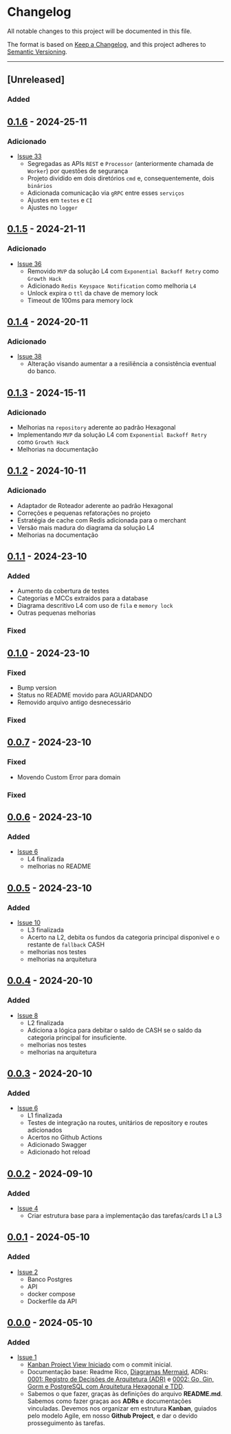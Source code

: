# Changelog

All notable changes to this project will be documented in this file.

The format is based on [Keep a Changelog](https://keepachangelog.com/en/1.0.0/),
and this project adheres to [Semantic Versioning](https://semver.org/spec/v2.0.0.html).

---

## [Unreleased]
### Added

## [0.1.6] - 2024-25-11
### Adicionado

- [Issue 33](https://github.com/jtonynet/go-payments-api/issues/33)
  - Segregadas as APIs `REST` e `Processor` (anteriormente chamada de `Worker`) por questões de segurança
  - Projeto dividido em dois diretórios `cmd` e, consequentemente, dois `binários` 
  - Adicionada comunicação via `gRPC` entre esses `serviços`
  - Ajustes em `testes` e `CI`
  - Ajustes no `logger`

## [0.1.5] - 2024-21-11
### Adicionado

  - [Issue 36](https://github.com/jtonynet/go-payments-api/issues/35)
    - Removido `MVP` da solução L4 com `Exponential Backoff Retry` como `Growth Hack`
    - Adicionado `Redis Keyspace Notification` como melhoria `L4`
    - Unlock expira o `ttl` da chave de memory lock
    - Timeout de 100ms para memory lock

## [0.1.4] - 2024-20-11
### Adicionado

- [Issue 38](https://github.com/jtonynet/go-payments-api/issues/38)
  - Alteração visando aumentar a a resiliência a consistência eventual do banco.

## [0.1.3] - 2024-15-11
### Adicionado

- Melhorias na `repository` aderente ao padrão Hexagonal
- Implementando `MVP` da solução L4 com `Exponential Backoff Retry` como `Growth Hack`
- Melhorias na documentação

## [0.1.2] - 2024-10-11
### Adicionado

- Adaptador de Roteador aderente ao padrão Hexagonal
- Correções e pequenas refatorações no projeto
- Estratégia de cache com Redis adicionada para o merchant
- Versão mais madura do diagrama da solução L4
- Melhorias na documentação

## [0.1.1] - 2024-23-10
### Added

- Aumento da cobertura de testes
- Categorias e MCCs extraidos para a database
- Diagrama descritivo L4 com uso de `fila` e `memory lock`
- Outras pequenas melhorias


### Fixed
## [0.1.0] - 2024-23-10
### Fixed

  - Bump version
  - Status no README movido para AGUARDANDO
  - Removido arquivo antigo desnecessário

### Fixed
## [0.0.7] - 2024-23-10
### Fixed

  - Movendo Custom Error para domain

### Fixed
## [0.0.6] - 2024-23-10
### Added

- [Issue 6](https://github.com/jtonynet/go-payments-api/issues/12)
  - L4 finalizada
  - melhorias no README


## [0.0.5] - 2024-23-10
### Added

- [Issue 10](https://github.com/jtonynet/go-payments-api/issues/10)
  - L3 finalizada
  - Acerto na L2, debita os fundos da categoria principal disponivel e o restante de `fallback` CASH
  - melhorias nos testes
  - melhorias na arquitetura

## [0.0.4] - 2024-20-10
### Added

- [Issue 8](https://github.com/jtonynet/go-payments-api/issues/8)
  - L2 finalizada
  - Adiciona a lógica para debitar o saldo de CASH se o saldo da categoria principal for insuficiente.
  - melhorias nos testes
  - melhorias na arquitetura

## [0.0.3] - 2024-20-10
### Added

- [Issue 6](https://github.com/jtonynet/go-payments-api/issues/6)
  - L1 finalizada
  - Testes de integração na routes, unitários de repository e routes adicionados
  -  Acertos no Github Actions
  - Adicionado Swagger
  - Adicionado hot reload
  


## [0.0.2] - 2024-09-10
### Added

- [Issue 4](https://github.com/jtonynet/go-payments-api/issues/4)
  - Criar estrutura base para a implementação das tarefas/cards L1 a L3


## [0.0.1] - 2024-05-10
### Added

- [Issue 2](https://github.com/jtonynet/go-payments-api/issues/2)
   - Banco Postgres
   - API
   - docker compose
   - Dockerfile da API


## [0.0.0] - 2024-05-10
### Added

- [Issue 1](https://github.com/users/jtonynet/projects/7/views/1?pane=issue&itemId=82288146)
  - [Kanban Project View Iniciado](https://github.com/users/jtonynet/projects/7) com o commit inicial. 
  - Documentação base: Readme Rico, [Diagramas Mermaid](https://github.com/jtonynet/go-products-api/tree/main#diagrams), ADRs: [0001: Registro de Decisões de Arquitetura (ADR)](./docs/architecture/decisions/registro-de-decisoes-de-arquitetura.md) e [0002: Go, Gin, Gorm e PostgreSQL com Arquitetura Hexagonal e TDD](./docs/architecture/decisions/0002-go-gin-gorm-e-postgres-com-arquitetura-hexagonal-tdd.md).
  - Sabemos o que fazer, graças às definições do arquivo __README.md__. Sabemos como fazer graças aos __ADRs__ e documentações vinculadas. Devemos nos organizar em estrutura __Kanban__, guiados pelo modelo Agile, em nosso __Github Project__, e dar o devido prosseguimento às tarefas.

[0.1.6]: https://github.com/jtonynet/go-payments-api/compare/v0.1.5...v0.1.6
[0.1.5]: https://github.com/jtonynet/go-payments-api/compare/v0.1.4...v0.1.5
[0.1.4]: https://github.com/jtonynet/go-payments-api/compare/v0.1.3...v0.1.4
[0.1.3]: https://github.com/jtonynet/go-payments-api/compare/v0.1.2...v0.1.3
[0.1.2]: https://github.com/jtonynet/go-payments-api/compare/v0.1.1...v0.1.2
[0.1.1]: https://github.com/jtonynet/go-payments-api/compare/v0.1.0...v0.1.1
[0.1.0]: https://github.com/jtonynet/go-payments-api/compare/v0.0.7...v0.1.0
[0.0.7]: https://github.com/jtonynet/go-payments-api/compare/v0.0.6...v0.0.7
[0.0.6]: https://github.com/jtonynet/go-payments-api/compare/v0.0.5...v0.0.6
[0.0.5]: https://github.com/jtonynet/go-payments-api/compare/v0.0.4...v0.0.5
[0.0.4]: https://github.com/jtonynet/go-payments-api/compare/v0.0.3...v0.0.4
[0.0.3]: https://github.com/jtonynet/go-payments-api/compare/v0.0.2...v0.0.3
[0.0.2]: https://github.com/jtonynet/go-payments-api/compare/v0.0.1...v0.0.2
[0.0.1]: https://github.com/jtonynet/go-payments-api/compare/v0.0.0...v0.0.1
[0.0.0]: https://github.com/jtonynet/go-payments-api/releases/tag/v0.0.0
